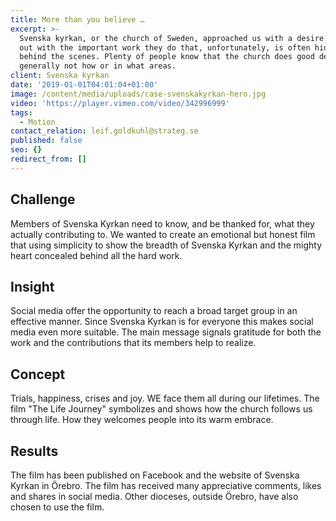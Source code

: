 ```yaml
---
title: More than you believe …
excerpt: >-
  Svenska kyrkan, or the church of Sweden, approached us with a desire to reach
  out with the important work they do that, unfortunately, is often hidden
  behind the scenes. Plenty of people know that the church does good deeds, but
  generally not how or in what areas.
client: Svenska kyrkan
date: '2019-01-01T04:01:04+01:00'
image: /content/media/uploads/case-svenskakyrkan-hero.jpg
video: 'https://player.vimeo.com/video/342996999'
tags:
  - Motion
contact_relation: leif.goldkuhl@strateg.se
published: false
seo: {}
redirect_from: []
---
```

## Challenge

Members of Svenska Kyrkan need to know, and be thanked for, what they actually contributing to. We wanted to create an emotional but honest film that using simplicity to show the breadth of Svenska Kyrkan and the mighty heart concealed behind all the hard work. 

## Insight

Social media offer the opportunity to reach a broad target group in an effective manner. Since Svenska Kyrkan is for everyone this makes social media even more suitable. The main message signals gratitude for both the work and the contributions that its members help to realize. 

## Concept

Trials, happiness, crises and joy. WE face them all during our lifetimes. The film "The Life Journey" symbolizes and shows how the church follows us through life. How they welcomes people into its warm embrace.

## Results

The film has been published on Facebook and the website of Svenska Kyrkan in Örebro. The film has received many appreciative comments, likes and shares in social media. Other dioceses, outside Örebro, have also chosen to use the film.
